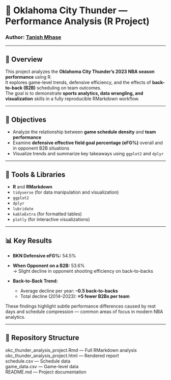 # 🏀 Oklahoma City Thunder — Performance Analysis (R Project)

### Author: [Tanish Mhase](https://www.linkedin.com/in/tanish-mhase)

---

## 📘 Overview

This project analyzes the **Oklahoma City Thunder’s 2023 NBA season performance** using R.  
It explores game-level trends, defensive efficiency, and the effects of **back-to-back (B2B)** scheduling on team outcomes.  
The goal is to demonstrate **sports analytics, data wrangling, and visualization** skills in a fully reproducible RMarkdown workflow.

---

## 🎯 Objectives

- Analyze the relationship between **game schedule density** and **team performance**
- Examine **defensive effective field goal percentage (eFG%)** overall and in opponent B2B situations
- Visualize trends and summarize key takeaways using `ggplot2` and `dplyr`

---

## 🧩 Tools & Libraries

- **R** and **RMarkdown**
- `tidyverse` (for data manipulation and visualization)
- `ggplot2`
- `dplyr`
- `lubridate`
- `kableExtra` (for formatted tables)
- `plotly` (for interactive visualizations)

---

## 📊 Key Results

- **BKN Defensive eFG%:** 54.5%  
- **When Opponent on a B2B:** 53.6%  
  → Slight decline in opponent shooting efficiency on back-to-backs

- **Back-to-Back Trend:**  
  - Average decline per year: **–0.5 back-to-backs**  
  - Total decline (2014–2023): **≈5 fewer B2Bs per team**

These findings highlight subtle performance differences caused by rest days and schedule compression — common areas of focus in modern NBA analytics.

---

## 📁 Repository Structure
okc_thunder_analysis_project.Rmd — Full RMarkdown analysis  
okc_thunder_analysis_project.html — Rendered report  
schedule.csv — Schedule data  
game_data.csv — Game-level data  
README.md — Project documentation  


